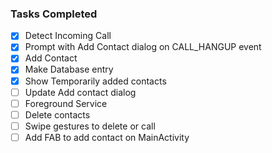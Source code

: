 ### Tasks Completed

- [x] Detect Incoming Call
- [x] Prompt with Add Contact dialog on CALL_HANGUP event
- [x] Add Contact
- [x] Make Database entry
- [x] Show Temporarily added contacts
- [ ] Update Add contact dialog
- [ ] Foreground Service
- [ ] Delete contacts
- [ ] Swipe gestures to delete or call
- [ ] Add FAB to add contact on MainActivity
